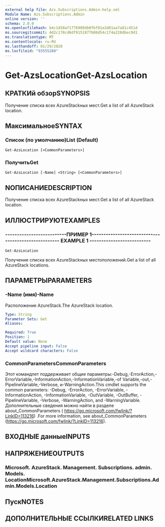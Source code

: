 ```yaml
---
external help file: Azs.Subscriptions.Admin-help.xml
Module Name: Azs.Subscriptions.Admin
online version: ''
schema: 2.0.0
ms.openlocfilehash: b4c1458af1776909db0fbf81e2d81aa7a81c451d
ms.sourcegitcommit: 4d2c178cd6df9151877b08d54c1f4a228dbec9d1
ms.translationtype: MT
ms.contentlocale: ru-RU
ms.lasthandoff: 01/29/2020
ms.locfileid: "93555288"
---
```

# <span data-ttu-id="09e64-101">Get-AzsLocation</span><span class="sxs-lookup"><span data-stu-id="09e64-101">Get-AzsLocation</span></span>

## <span data-ttu-id="09e64-102">КРАТКИй обзор</span><span class="sxs-lookup"><span data-stu-id="09e64-102">SYNOPSIS</span></span>
<span data-ttu-id="09e64-103">Получение списка всех AzureStackных мест.</span><span class="sxs-lookup"><span data-stu-id="09e64-103">Get a list of all AzureStack location.</span></span>

## <span data-ttu-id="09e64-104">Максимальное</span><span class="sxs-lookup"><span data-stu-id="09e64-104">SYNTAX</span></span>

### <span data-ttu-id="09e64-105">Список (по умолчанию)</span><span class="sxs-lookup"><span data-stu-id="09e64-105">List (Default)</span></span>
```
Get-AzsLocation [<CommonParameters>]
```

### <span data-ttu-id="09e64-106">Получить</span><span class="sxs-lookup"><span data-stu-id="09e64-106">Get</span></span>
```
Get-AzsLocation [-Name] <String> [<CommonParameters>]
```

## <span data-ttu-id="09e64-107">NОПИСАНИЕ</span><span class="sxs-lookup"><span data-stu-id="09e64-107">DESCRIPTION</span></span>
<span data-ttu-id="09e64-108">Получение списка всех AzureStackных мест.</span><span class="sxs-lookup"><span data-stu-id="09e64-108">Get a list of all AzureStack location.</span></span>

## <span data-ttu-id="09e64-109">ИЛЛЮСТРИРУЮТ</span><span class="sxs-lookup"><span data-stu-id="09e64-109">EXAMPLES</span></span>

### <span data-ttu-id="09e64-110">--------------------------ПРИМЕР 1--------------------------</span><span class="sxs-lookup"><span data-stu-id="09e64-110">-------------------------- EXAMPLE 1 --------------------------</span></span>
```
Get-AzsLocation
```

<span data-ttu-id="09e64-111">Получение списка всех AzureStackных местоположений.</span><span class="sxs-lookup"><span data-stu-id="09e64-111">Get a list of all AzureStack locations.</span></span>

## <span data-ttu-id="09e64-112">ПАРАМЕТРЫ</span><span class="sxs-lookup"><span data-stu-id="09e64-112">PARAMETERS</span></span>

### <span data-ttu-id="09e64-113">-Name (имя)</span><span class="sxs-lookup"><span data-stu-id="09e64-113">-Name</span></span>
<span data-ttu-id="09e64-114">Расположение AzureStack.</span><span class="sxs-lookup"><span data-stu-id="09e64-114">The AzureStack location.</span></span>

```yaml
Type: String
Parameter Sets: Get
Aliases: 

Required: True
Position: 1
Default value: None
Accept pipeline input: False
Accept wildcard characters: False
```

### <span data-ttu-id="09e64-115">CommonParameters</span><span class="sxs-lookup"><span data-stu-id="09e64-115">CommonParameters</span></span>
<span data-ttu-id="09e64-116">Этот командлет поддерживает общие параметры:-Debug,-ErrorAction,-ErrorVariable,-InformationAction,-InformationVariable,-of Variable,-out,-PipelineVariable,-Verbose, и-WarningAction.</span><span class="sxs-lookup"><span data-stu-id="09e64-116">This cmdlet supports the common parameters: -Debug, -ErrorAction, -ErrorVariable, -InformationAction, -InformationVariable, -OutVariable, -OutBuffer, -PipelineVariable, -Verbose, -WarningAction, and -WarningVariable.</span></span> <span data-ttu-id="09e64-117">Дополнительные сведения можно найти в разделе about_CommonParameters ( https://go.microsoft.com/fwlink/?LinkID=113216) .</span><span class="sxs-lookup"><span data-stu-id="09e64-117">For more information, see about_CommonParameters (https://go.microsoft.com/fwlink/?LinkID=113216).</span></span>

## <span data-ttu-id="09e64-118">ВХОДНЫЕ данные</span><span class="sxs-lookup"><span data-stu-id="09e64-118">INPUTS</span></span>

## <span data-ttu-id="09e64-119">НАПРЯЖЕНИЕ</span><span class="sxs-lookup"><span data-stu-id="09e64-119">OUTPUTS</span></span>

### <span data-ttu-id="09e64-120">Microsoft. AzureStack. Management. Subscriptions. admin. Models. Location</span><span class="sxs-lookup"><span data-stu-id="09e64-120">Microsoft.AzureStack.Management.Subscriptions.Admin.Models.Location</span></span>

## <span data-ttu-id="09e64-121">Пуск</span><span class="sxs-lookup"><span data-stu-id="09e64-121">NOTES</span></span>

## <span data-ttu-id="09e64-122">ДОПОЛНИТЕЛЬНЫЕ ССЫЛКИ</span><span class="sxs-lookup"><span data-stu-id="09e64-122">RELATED LINKS</span></span>

